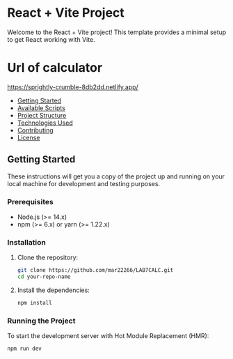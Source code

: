# React + Vite Project

Welcome to the React + Vite project! This template provides a minimal setup to get React working with Vite.

# Url of calculator

https://sprightly-crumble-8db2dd.netlify.app/

- [Getting Started](#getting-started)
- [Available Scripts](#available-scripts)
- [Project Structure](#project-structure)
- [Technologies Used](#technologies-used)
- [Contributing](#contributing)
- [License](#license)

## Getting Started

These instructions will get you a copy of the project up and running on your local machine for development and testing purposes.

### Prerequisites

- Node.js (>= 14.x)
- npm (>= 6.x) or yarn (>= 1.22.x)

### Installation

1. Clone the repository:

    ```bash
    git clone https://github.com/mar22266/LAB7CALC.git
    cd your-repo-name
    ```

2. Install the dependencies:

    ```bash
    npm install
    ```

### Running the Project

To start the development server with Hot Module Replacement (HMR):

```bash
npm run dev
